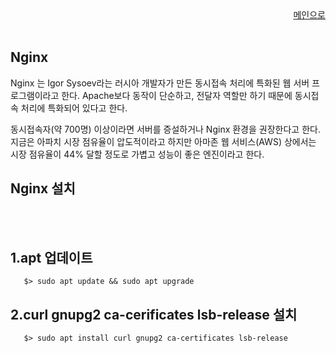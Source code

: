 <div align="right"> 
<a href="https://github.com/och5351/code-server/blob/main/README.md"> 메인으로 </a>
</div><br>

## Nginx

Nginx 는 Igor Sysoev라는 러시아 개발자가 만든 동시접속 처리에 특화된 웹 서버 프로그램이라고 한다. Apache보다 동작이 단순하고, 전달자 역할만 하기 때문에 동시접속 처리에 특화되어 있다고 한다.

동시접속자(약 700명) 이상이라면 서버를 증설하거나 Nginx 환경을 권장한다고 한다. 지금은 아파치 시장 점유율이 압도적이라고 하지만 아마존 웹 서비스(AWS) 상에서는 시장 점유율이 44% 달할 정도로 가볍고 성능이 좋은 엔진이라고 한다.

## Nginx 설치

<br><br>

1.<span></span>apt 업데이트 
---

 ```
    $> sudo apt update && sudo apt upgrade
 ```

2.<span></span>curl gnupg2 ca-cerificates lsb-release 설치
---

 ```
    $> sudo apt install curl gnupg2 ca-certificates lsb-release
 ```